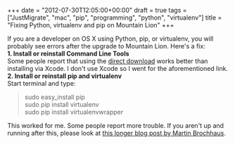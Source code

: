 +++
date = "2012-07-30T12:05:00+00:00"
draft = true
tags = ["JustMigrate", "mac", "pip", "programming", "python", "virtualenv"]
title = "Fixing Python, virtualenv and pip on Mountain Lion"
+++
<div class="posterous_bookmarklet_entry">If you are a developer on OS X using Python, pip, or virtualenv, you will probably see errors after the upgrade to Mountain Lion. Here's a fix:</div>
<div class="posterous_bookmarklet_entry"><strong>1. Install or reinstall Command Line Tools</strong></div>
<div class="posterous_bookmarklet_entry">Some people report that using the <a href="http://adcdownload.apple.com/ios/ios_simulator__resigned/cltools_mountainliondp2_march12.dmg" target="_blank">direct download</a> works better than installing via Xcode. I don't use Xcode so I went for the aforementioned link.</div>
<div class="posterous_bookmarklet_entry"><strong>2. Install or reinstall pip and virtualenv</strong></div>
<div class="posterous_bookmarklet_entry">Start terminal and type:</div>
<blockquote>
<div class="posterous_bookmarklet_entry">sudo easy_install pip</div>
<div class="posterous_bookmarklet_entry">sudo pip install virtualenv</div>
<div class="posterous_bookmarklet_entry">sudo pip install virtualenvwrapper</div>
</blockquote>
<div class="posterous_bookmarklet_entry">
<p>This worked for me. Some people report more trouble. If you aren't up and running after this, please look at <a href="http://martinbrochhaus.com/2012/07/mountain-lion.html" target="_blank">this longer blog post by Martin Brochhaus</a>.</p>
</div>